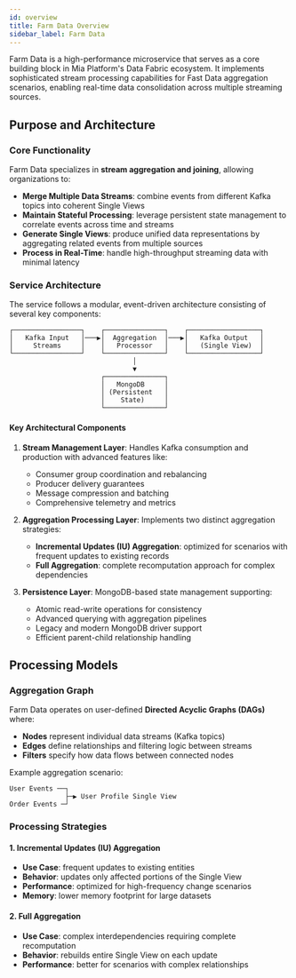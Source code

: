 ```yaml
---
id: overview
title: Farm Data Overview
sidebar_label: Farm Data
---
```



Farm Data is a high-performance microservice that serves as a core building block in Mia Platform's Data Fabric ecosystem. It implements sophisticated stream processing capabilities for Fast Data aggregation scenarios, enabling real-time data consolidation across multiple streaming sources.

## Purpose and Architecture

### Core Functionality

Farm Data specializes in **stream aggregation and joining**, allowing organizations to:

- **Merge Multiple Data Streams**: combine events from different Kafka topics into coherent Single Views
- **Maintain Stateful Processing**: leverage persistent state management to correlate events across time and streams
- **Generate Single Views**: produce unified data representations by aggregating related events from multiple sources
- **Process in Real-Time**: handle high-throughput streaming data with minimal latency

### Service Architecture

The service follows a modular, event-driven architecture consisting of several key components:

```
┌─────────────────┐    ┌───────────────┐    ┌──────────────────┐
│   Kafka Input   │───▶│  Aggregation  │───▶│   Kafka Output   │
│     Streams     │    │   Processor   │    │   (Single View)  │
└─────────────────┘    └───────────────┘    └──────────────────┘
                               │
                               ▼
                       ┌───────────────┐
                       │   MongoDB     │
                       │ (Persistent   │
                       │    State)     │
                       └───────────────┘
```

#### Key Architectural Components

1. **Stream Management Layer**: Handles Kafka consumption and production with advanced features like:
   - Consumer group coordination and rebalancing
   - Producer delivery guarantees
   - Message compression and batching
   - Comprehensive telemetry and metrics

2. **Aggregation Processing Layer**: Implements two distinct aggregation strategies:
   - **Incremental Updates (IU) Aggregation**: optimized for scenarios with frequent updates to existing records
   - **Full Aggregation**: complete recomputation approach for complex dependencies

3. **Persistence Layer**: MongoDB-based state management supporting:
   - Atomic read-write operations for consistency
   - Advanced querying with aggregation pipelines
   - Legacy and modern MongoDB driver support
   - Efficient parent-child relationship handling

## Processing Models

### Aggregation Graph

Farm Data operates on user-defined **Directed Acyclic Graphs (DAGs)** where:

- **Nodes** represent individual data streams (Kafka topics)
- **Edges** define relationships and filtering logic between streams
- **Filters** specify how data flows between connected nodes

Example aggregation scenario:

```
User Events ──┐
              ├─▶ User Profile Single View
Order Events ─┘
```

### Processing Strategies

#### 1. Incremental Updates (IU) Aggregation

- **Use Case**: frequent updates to existing entities
- **Behavior**: updates only affected portions of the Single View
- **Performance**: optimized for high-frequency change scenarios
- **Memory**: lower memory footprint for large datasets

#### 2. Full Aggregation

- **Use Case**: complex interdependencies requiring complete recomputation
- **Behavior**: rebuilds entire Single View on each update
- **Performance**: better for scenarios with complex relationships
